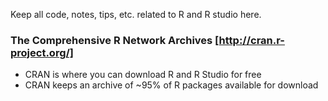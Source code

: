 Keep all code, notes, tips, etc. related to R and R studio here.

### The Comprehensive R Network Archives [http://cran.r-project.org/]
* CRAN is where you can download R and R Studio for free
* CRAN keeps an archive of ~95% of R packages available for download
